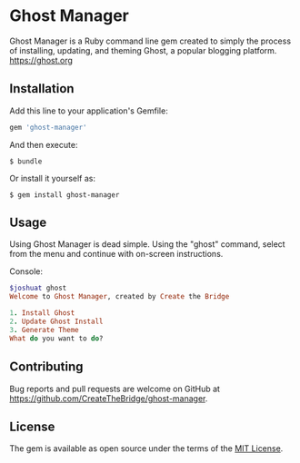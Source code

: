 # Ghost Manager

Ghost Manager is a Ruby command line gem created to simply the process of installing, updating, and theming Ghost, a popular blogging platform. https://ghost.org

## Installation

Add this line to your application's Gemfile:

```ruby
gem 'ghost-manager'
```

And then execute:

    $ bundle

Or install it yourself as:

    $ gem install ghost-manager

## Usage

Using Ghost Manager is dead simple. Using the "ghost" command, select from the menu and continue with on-screen instructions.

Console:
```ruby
$joshuat ghost
Welcome to Ghost Manager, created by Create the Bridge

1. Install Ghost
2. Update Ghost Install
3. Generate Theme
What do you want to do?
```


## Contributing

Bug reports and pull requests are welcome on GitHub at https://github.com/CreateTheBridge/ghost-manager.


## License

The gem is available as open source under the terms of the [MIT License](http://opensource.org/licenses/MIT).
